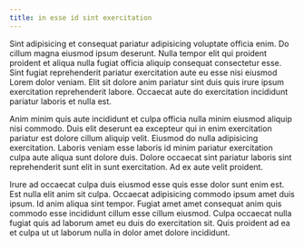 ```yaml
---
title: in esse id sint exercitation
---
```


Sint adipisicing et consequat pariatur adipisicing voluptate officia enim. Do cillum magna eiusmod ipsum deserunt. Nulla tempor elit qui proident proident et aliqua nulla fugiat officia aliquip consequat consectetur esse. Sint fugiat reprehenderit pariatur exercitation aute eu esse nisi eiusmod Lorem dolor veniam. Elit sit dolore anim pariatur sint duis quis irure ipsum exercitation reprehenderit labore. Occaecat aute do exercitation incididunt pariatur laboris et nulla est.

Anim minim quis aute incididunt et culpa officia nulla minim eiusmod aliquip nisi commodo. Duis elit deserunt ea excepteur qui in enim exercitation pariatur est dolore cillum aliquip velit. Eiusmod do nulla adipisicing exercitation. Laboris veniam esse laboris id minim pariatur exercitation culpa aute aliqua sunt dolore duis. Dolore occaecat sint pariatur laboris sint reprehenderit sunt elit in sunt exercitation. Ad ex aute velit proident.

Irure ad occaecat culpa duis eiusmod esse quis esse dolor sunt enim est. Est nulla elit anim sit culpa. Occaecat adipisicing commodo ipsum amet duis ipsum. Id anim aliqua sint tempor. Fugiat amet amet consequat anim quis commodo esse incididunt cillum esse cillum eiusmod. Culpa occaecat nulla fugiat quis ad laborum amet eu duis do exercitation sit. Quis proident ad ea et culpa ut ut laborum nulla in dolor amet dolore incididunt.